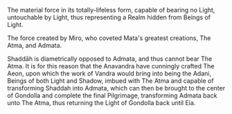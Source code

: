 The material force in its totally-lifeless form, capable of bearing no Light, untouchable by Light, thus representing a Realm hidden from Beings of Light.

The force created by Miro, who coveted Mata's greatest creations, The Atma, and Admata.

Shaddāh is diametrically opposed to Admata, and thus cannot bear The Atma. It is for this reason that the Anavandra have cunningly crafted The Aeon, upon which the work of Vandra would bring into being the Adani, Beings of both Light and Shadow, imbued with The Atma and capable of transforming Shaddah into Admata, which can then be brought to the center of Gondolla and complete the final Pilgrimage, transforming Admata back unto The Atma, thus returning the Light of Gondolla back until Eia. 